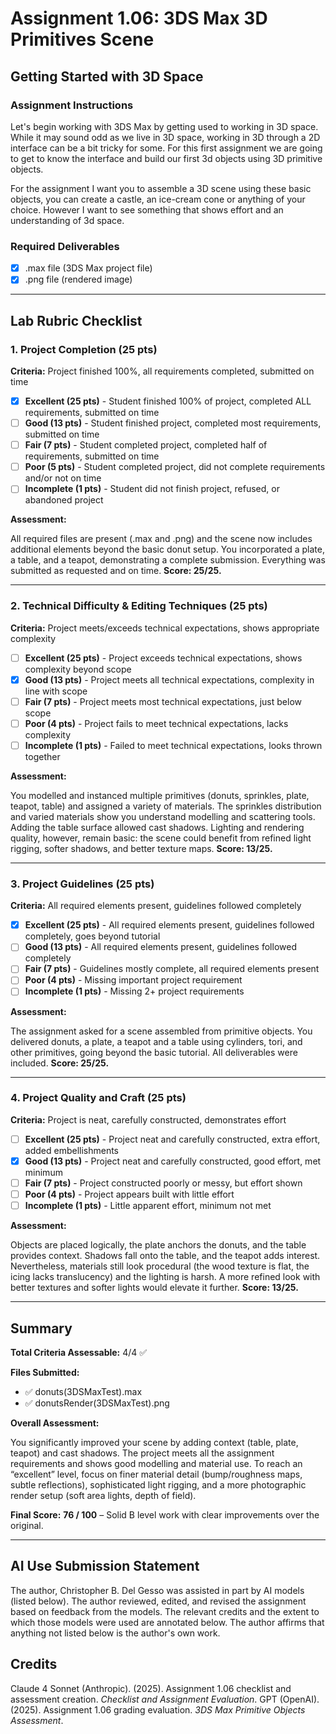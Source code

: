 # Assignment 1.06: 3DS Max 3D Primitives Scene
## Getting Started with 3D Space

### Assignment Instructions
Let's begin working with 3DS Max by getting used to working in 3D space. While it may sound odd as we live in 3D space, working in 3D through a 2D interface can be a bit tricky for some. For this first assignment we are going to get to know the interface and build our first 3d objects using 3D primitive objects.

For the assignment I want you to assemble a 3D scene using these basic objects, you can create a castle, an ice-cream cone or anything of your choice. However I want to see something that shows effort and an understanding of 3d space.

### Required Deliverables
- [x] .max file (3DS Max project file)
- [x] .png file (rendered image)

---

## Lab Rubric Checklist

### 1. Project Completion (25 pts)
**Criteria:** Project finished 100%, all requirements completed, submitted on time

- [x] **Excellent (25 pts)** - Student finished 100% of project, completed ALL requirements, submitted on time
- [ ] **Good (13 pts)** - Student finished project, completed most requirements, submitted on time
- [ ] **Fair (7 pts)** - Student completed project, completed half of requirements, submitted on time
- [ ] **Poor (5 pts)** - Student completed project, did not complete requirements and/or not on time
- [ ] **Incomplete (1 pts)** - Student did not finish project, refused, or abandoned project

**Assessment:**

All required files are present (.max and .png) and the scene now includes additional elements beyond the basic donut setup. You incorporated a plate, a table, and a teapot, demonstrating a complete submission. Everything was submitted as requested and on time. **Score: 25/25.**

---

### 2. Technical Difficulty & Editing Techniques (25 pts)
**Criteria:** Project meets/exceeds technical expectations, shows appropriate complexity

- [ ] **Excellent (25 pts)** - Project exceeds technical expectations, shows complexity beyond scope
- [x] **Good (13 pts)** - Project meets all technical expectations, complexity in line with scope
- [ ] **Fair (7 pts)** - Project meets most technical expectations, just below scope
- [ ] **Poor (4 pts)** - Project fails to meet technical expectations, lacks complexity
- [ ] **Incomplete (1 pts)** - Failed to meet technical expectations, looks thrown together

**Assessment:**

You modelled and instanced multiple primitives (donuts, sprinkles, plate, teapot, table) and assigned a variety of materials. The sprinkles distribution and varied materials show you understand modelling and scattering tools. Adding the table surface allowed cast shadows. Lighting and rendering quality, however, remain basic: the scene could benefit from refined light rigging, softer shadows, and better texture maps. **Score: 13/25.**

---

### 3. Project Guidelines (25 pts)
**Criteria:** All required elements present, guidelines followed completely

- [x] **Excellent (25 pts)** - All required elements present, guidelines followed completely, goes beyond tutorial
- [ ] **Good (13 pts)** - All required elements present, guidelines followed completely
- [ ] **Fair (7 pts)** - Guidelines mostly complete, all required elements present
- [ ] **Poor (4 pts)** - Missing important project requirement
- [ ] **Incomplete (1 pts)** - Missing 2+ project requirements

**Assessment:**

The assignment asked for a scene assembled from primitive objects. You delivered donuts, a plate, a teapot and a table using cylinders, tori, and other primitives, going beyond the basic tutorial. All deliverables were included. **Score: 25/25.**

---

### 4. Project Quality and Craft (25 pts)
**Criteria:** Project is neat, carefully constructed, demonstrates effort

- [ ] **Excellent (25 pts)** - Project neat and carefully constructed, extra effort, added embellishments
- [x] **Good (13 pts)** - Project neat and carefully constructed, good effort, met minimum
- [ ] **Fair (7 pts)** - Project constructed poorly or messy, but effort shown
- [ ] **Poor (4 pts)** - Project appears built with little effort
- [ ] **Incomplete (1 pts)** - Little apparent effort, minimum not met

**Assessment:**

Objects are placed logically, the plate anchors the donuts, and the table provides context. Shadows fall onto the table, and the teapot adds interest. Nevertheless, materials still look procedural (the wood texture is flat, the icing lacks translucency) and the lighting is harsh. A more refined look with better textures and softer lights would elevate it further. **Score: 13/25.**

---

## Summary
**Total Criteria Assessable:** 4/4 ✅

**Files Submitted:** 
- ✅ donuts(3DSMaxTest).max
- ✅ donutsRender(3DSMaxTest).png

**Overall Assessment:**

You significantly improved your scene by adding context (table, plate, teapot) and cast shadows. The project meets all the assignment requirements and shows good modelling and material use. To reach an “excellent” level, focus on finer material detail (bump/roughness maps, subtle reflections), sophisticated light rigging, and a more photographic render setup (soft area lights, depth of field).  

**Final Score:** **76 / 100** – Solid B level work with clear improvements over the original.  

---
## AI Use Submission Statement
The author, Christopher B. Del Gesso was assisted in part by AI models (listed below). The author reviewed, edited, and revised the assignment based on feedback from the models. The relevant credits and the extent to which those models were used are annotated below. The author affirms that anything not listed below is the author's own work.

## Credits
Claude 4 Sonnet (Anthropic). (2025). Assignment 1.06 checklist and assessment creation. *Checklist and Assignment Evaluation*.
GPT (OpenAI). (2025). Assignment 1.06 grading evaluation. *3DS Max Primitive Objects Assessment*.
